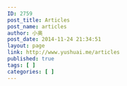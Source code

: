 ```yaml
---
ID: 2759
post_title: Articles
post_name: articles
author: 小奥
post_date: 2014-11-24 21:34:51
layout: page
link: http://www.yushuai.me/articles
published: true
tags: [ ]
categories: [ ]
---
```


